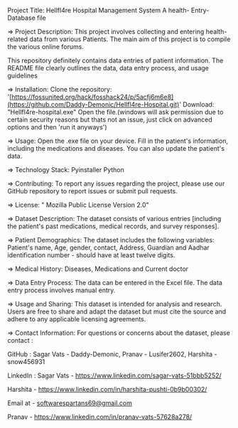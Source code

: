 Project Title:  Hellfl4re Hospital Management System 
A health- Entry-Database file

=> Project Description: This project involves collecting and entering health-related data from various Patients. The main aim of this project is to compile the various online forums.

This repository definitely contains data entries of patient information. The README file clearly outlines the data, data entry process, and usage guidelines


=> Installation:
Clone the repository: '[https://fossunited.org/hack/fosshack24/p/5acfj6m6e8](https://github.com/Daddy-Demonic/Hellfl4re-Hospital.git)'
Download: "Hellfl4re-hospital.exe" 
Open the file.(windows will ask permission due to certain security reasons but thats not an issue, just click on advanced options and then 'run it anyways')

=> Usage:
Open the .exe file on your device.
Fill in the patient's information, including the medications and diseases.
You can also update the patient's data.

=> Technology Stack:
Pyinstaller
Python 

=> Contributing:
To report any issues regarding the project, please use our GitHub repository to report issues or submit pull requests.

=> License: " Mozilla Public License Version 2.0"

=> Dataset Description: The dataset consists of various entries [including the patient's past medications, medical records, and survey responses].

=> Patient Demographics:
 The dataset includes the following variables:
 Patient's name, 
 Age,
 gender,
 contact, 
 Address,
 Guardian and
 Aadhar identification number - should have at least twelve digits.

=> Medical History:
 Diseases,
 Medications and
 Current doctor

=> Data Entry Process: The data can be entered in the Excel file. The data entry process involves manual entry.

=> Usage and Sharing:
This dataset is intended for analysis and research. Users are free to share and adapt the dataset but must cite the source and adhere to any applicable licensing agreements.


=> Contact Information:
For questions or concerns about the dataset, please contact :

GitHub :
Sagar Vats - Daddy-Demonic, 
Pranav - Lusifer2602, 
Harshita - snow456931

LinkedIn :
Sagar Vats - https://www.linkedin.com/sagar-vats-51bbb5252/ 

Harshita - https://www.linkedin.com/in/harshita-pushti-0b9b00302/

Email at - softwarespartans69@gmail.com

Pranav - https://www.linkedin.com/in/pranav-vats-57628a278/
